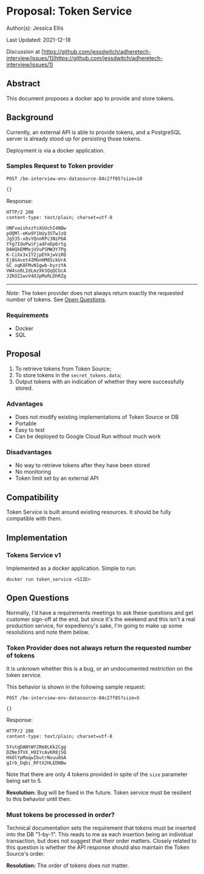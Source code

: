 # Proposal: Token Service

Author(s): Jessica Ellis

Last Updated: 2021-12-18

Discussion at [https://github.com/jessdwitch/adheretech-interview/issues/1](https://github.com/jessdwitch/adheretech-interview/issues/1)

## Abstract

This document proposes a docker app to provide and store tokens.

## Background

Currently, an external API is able to provide tokens, and a PostgreSQL server is already stood up for persisting those tokens.

Deployment is via a docker application.

### Samples Request to Token provider

`POST /be-interview-env-datasource-84c27f85?size=10`

```json
{}
```

Response:

```
HTTP/2 200
content-type: text/plain; charset=utf-8

UNFvwishxzYsXUUchI4NBw
pOQMl-eKw9Y1bUy3STwJzQ
Jg535-x8sYQnnRPc3NiPOA
YYg7IdoPwiFjadFeDp6rtg
DAHQkEMMejUVuPSMW3Y7Pg
K-CiXx3xIY2jpEhkjwViRQ
Ej8G4vet4IMbnHM8SckUrA
GC_oqK8FMvN1gwb-byrzYA
VW4so8LIdLmzXkSQqQCGcA
JZKOZ1wvV4OJpMoRLDhRZg
```

---

*Note*: The token provider does not always return exactly the requested number of tokens. See [Open Questions](#token-provider-does-not-always-return-the-requested-number-of-tokens).

### Requirements

- Docker
- SQL

## Proposal

1. To retrieve tokens from Token Source;
1. To store tokens in the `secret_tokens.data`;
1. Output tokens with an indication of whether they were successfully stored.

### Advantages

- Does not modify existing implementations of Token Source or DB
- Portable
- Easy to test
- Can be deployed to Google Cloud Run without much work

### Disadvantages

- No way to retrieve tokens after they have been stored
- No monitoring
- Token limit set by an external API

## Compatibility

Token Service is built around existing resources. It should be fully compatible with them.

## Implementation

### Tokens Service v1

Implemented as a docker application. Simple to run:

`docker run token_service <SIZE>`

## Open Questions

Normally, I'd have a requirements meetings to ask these questions and get customer sign-off at the end, but since it's the weekend and this isn't a real production service, for expediency's sake, I'm going to make up some resolutions and note them below.

### Token Provider does not always return the requested number of tokens

It is unknown whether this is a bug, or an undocumented restriction on the token service.

This behavior is shown in the following sample request:

```
POST /be-interview-env-datasource-84c27f85?size=5

{}
```

Response:

```
HTTP/2 200
content-type: text/plain; charset=utf-8

5YutqDANtWY2Rm8LKk2Cgg
DZNe3TVX_H9IYcAvKR8jSQ
HkOlYpMaqwIbutrNvuu8GA
gIrb_Dqbi_RFtX2HLEDNBw
```

Note that there are only 4 tokens provided in spite of the `size` parameter being set to 5.

**Resolution:** Bug will be fixed in the future. Token service must be resilient to this behavior until then.

### Must tokens be processed in order?

Technical documentation sets the requirement that tokens must be inserted into the DB "1-by-1". This reads to me as each insertion being an individual transaction, but does not suggest that their order matters. Closely related to this question is whether the API response should also maintain the Token Source's order.

**Resolution:** The order of tokens does not matter.
